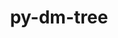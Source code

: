 ---
title: "py-dm-tree"
layout: cache
categories: [package, develop]
meta: {"compilers": ["gcc@11.4.0", "gcc@13.2.0"], "num_specs": 36, "num_specs_by_stack": {"e4s": 12, "hep": 2, "ml-linux-aarch64-cpu": 11, "ml-linux-aarch64-cuda": 11, "ml-linux-x86_64-cpu": 11, "ml-linux-x86_64-cuda": 11, "ml-linux-x86_64-rocm": 11, "root": 36}, "oss": ["ubuntu22.04", "ubuntu24.04"], "platforms": ["linux"], "stacks": ["e4s", "hep", "ml-linux-aarch64-cpu", "ml-linux-aarch64-cuda", "ml-linux-x86_64-cpu", "ml-linux-x86_64-cuda", "ml-linux-x86_64-rocm", "root"], "targets": ["aarch64", "x86_64_v3"], "versions": ["0.1.8"]}
spec_details: [{"compiler": "gcc@11.4.0", "hash": "24su6ev2mjk3azt5lemojtx323umdgbq", "os": "ubuntu22.04", "platform": "linux", "size": "-", "stacks": ["hep", "root"], "target": "x86_64_v3", "variants": ["build_system=python_pip", "patches:=77dbd89"], "versions": ["0.1.8"]}, {"compiler": "gcc@13.2.0", "hash": "2onpb6joqr2jcwa74spudrb6wpkmjs7a", "os": "ubuntu24.04", "platform": "linux", "size": "-", "stacks": ["ml-linux-aarch64-cpu", "ml-linux-aarch64-cuda", "root"], "target": "aarch64", "variants": ["build_system=python_pip", "patches:=77dbd89"], "versions": ["0.1.8"]}, {"compiler": "gcc@13.2.0", "hash": "3ytwx22hoxeevtw57crlvncudvtwbndi", "os": "ubuntu24.04", "platform": "linux", "size": "-", "stacks": ["ml-linux-aarch64-cpu", "ml-linux-aarch64-cuda", "root"], "target": "aarch64", "variants": ["build_system=python_pip", "patches:=77dbd89"], "versions": ["0.1.8"]}, {"compiler": "gcc@13.2.0", "hash": "46a7mykjjl2xdcfbao2ncmd3lxo5qgcp", "os": "ubuntu24.04", "platform": "linux", "size": "-", "stacks": ["ml-linux-x86_64-cpu", "ml-linux-x86_64-cuda", "ml-linux-x86_64-rocm", "root"], "target": "x86_64_v3", "variants": ["build_system=python_pip", "patches:=77dbd89"], "versions": ["0.1.8"]}, {"compiler": "gcc@11.4.0", "hash": "4xx4hqxezs5fsncdsdgqrzalfo24x52p", "os": "ubuntu22.04", "platform": "linux", "size": "-", "stacks": ["e4s", "root"], "target": "x86_64_v3", "variants": ["build_system=python_pip", "patches:=77dbd89"], "versions": ["0.1.8"]}, {"compiler": "gcc@13.2.0", "hash": "4ymnljcaklshw7gybhrajgvqe7vlb7bn", "os": "ubuntu24.04", "platform": "linux", "size": "-", "stacks": ["ml-linux-aarch64-cpu", "ml-linux-aarch64-cuda", "root"], "target": "aarch64", "variants": ["build_system=python_pip", "patches:=77dbd89"], "versions": ["0.1.8"]}, {"compiler": "gcc@13.2.0", "hash": "5mmgt7u5jx66u6iav23wsnpy2sxf56l2", "os": "ubuntu24.04", "platform": "linux", "size": "-", "stacks": ["ml-linux-aarch64-cpu", "ml-linux-aarch64-cuda", "root"], "target": "aarch64", "variants": ["build_system=python_pip", "patches:=77dbd89"], "versions": ["0.1.8"]}, {"compiler": "gcc@13.2.0", "hash": "732wdsav6mftbssmxjl324wffh4oirto", "os": "ubuntu24.04", "platform": "linux", "size": "-", "stacks": ["ml-linux-x86_64-cpu", "ml-linux-x86_64-cuda", "ml-linux-x86_64-rocm", "root"], "target": "x86_64_v3", "variants": ["build_system=python_pip", "patches:=77dbd89"], "versions": ["0.1.8"]}, {"compiler": "gcc@13.2.0", "hash": "77yrjkub2syfzz62gq6cmtbwq7pbalbc", "os": "ubuntu24.04", "platform": "linux", "size": "-", "stacks": ["ml-linux-x86_64-cpu", "ml-linux-x86_64-cuda", "ml-linux-x86_64-rocm", "root"], "target": "x86_64_v3", "variants": ["build_system=python_pip", "patches:=77dbd89"], "versions": ["0.1.8"]}, {"compiler": "gcc@13.2.0", "hash": "ajxjkafzjw557o4jdpch6svrugpikrgq", "os": "ubuntu24.04", "platform": "linux", "size": "-", "stacks": ["ml-linux-x86_64-cpu", "ml-linux-x86_64-cuda", "ml-linux-x86_64-rocm", "root"], "target": "x86_64_v3", "variants": ["build_system=python_pip", "patches:=77dbd89"], "versions": ["0.1.8"]}, {"compiler": "gcc@11.4.0", "hash": "at6hxluyuxvi3jzoobea4obazb3rvbcv", "os": "ubuntu22.04", "platform": "linux", "size": "-", "stacks": ["e4s", "root"], "target": "x86_64_v3", "variants": ["build_system=python_pip", "patches:=77dbd89"], "versions": ["0.1.8"]}, {"compiler": "gcc@11.4.0", "hash": "avcvvcjyzf23b6pkxnxwclck4l6gzreg", "os": "ubuntu22.04", "platform": "linux", "size": "-", "stacks": ["hep", "root"], "target": "x86_64_v3", "variants": ["build_system=python_pip", "patches:=77dbd89"], "versions": ["0.1.8"]}, {"compiler": "gcc@11.4.0", "hash": "cqd6zvafyrok7mojkiuozkwith2z63tx", "os": "ubuntu22.04", "platform": "linux", "size": "-", "stacks": ["e4s", "root"], "target": "x86_64_v3", "variants": ["build_system=python_pip", "patches:=77dbd89"], "versions": ["0.1.8"]}, {"compiler": "gcc@11.4.0", "hash": "f5pmhpbnj36eupgcnfj5ecqmmfco42iu", "os": "ubuntu22.04", "platform": "linux", "size": "-", "stacks": ["e4s", "root"], "target": "x86_64_v3", "variants": ["build_system=python_pip", "patches:=77dbd89"], "versions": ["0.1.8"]}, {"compiler": "gcc@11.4.0", "hash": "fg4ukstxkomhfyzmmp56qjaymodfbh2z", "os": "ubuntu22.04", "platform": "linux", "size": "-", "stacks": ["e4s", "root"], "target": "x86_64_v3", "variants": ["build_system=python_pip", "patches:=77dbd89"], "versions": ["0.1.8"]}, {"compiler": "gcc@11.4.0", "hash": "gaisqv2p6gfk6cuqyu5gpy5ymgwvvien", "os": "ubuntu22.04", "platform": "linux", "size": "-", "stacks": ["e4s", "root"], "target": "x86_64_v3", "variants": ["build_system=python_pip", "patches:=77dbd89"], "versions": ["0.1.8"]}, {"compiler": "gcc@13.2.0", "hash": "hekc6ov5pacdf6yq6smnsprsdafue7uk", "os": "ubuntu24.04", "platform": "linux", "size": "-", "stacks": ["ml-linux-x86_64-cpu", "ml-linux-x86_64-cuda", "ml-linux-x86_64-rocm", "root"], "target": "x86_64_v3", "variants": ["build_system=python_pip", "patches:=77dbd89"], "versions": ["0.1.8"]}, {"compiler": "gcc@13.2.0", "hash": "jmyjuv5fu2evqan5gmamf24yddgiz3nz", "os": "ubuntu24.04", "platform": "linux", "size": "-", "stacks": ["ml-linux-x86_64-cpu", "ml-linux-x86_64-cuda", "ml-linux-x86_64-rocm", "root"], "target": "x86_64_v3", "variants": ["build_system=python_pip", "patches:=77dbd89"], "versions": ["0.1.8"]}, {"compiler": "gcc@13.2.0", "hash": "kdy7acurwgwfg2xn34l4jgxljg5siia2", "os": "ubuntu24.04", "platform": "linux", "size": "-", "stacks": ["ml-linux-aarch64-cpu", "ml-linux-aarch64-cuda", "root"], "target": "aarch64", "variants": ["build_system=python_pip", "patches:=77dbd89"], "versions": ["0.1.8"]}, {"compiler": "gcc@11.4.0", "hash": "klukxmys6smkn565mznipkx75lbo4ck2", "os": "ubuntu22.04", "platform": "linux", "size": "-", "stacks": ["e4s", "root"], "target": "x86_64_v3", "variants": ["build_system=python_pip", "patches:=77dbd89"], "versions": ["0.1.8"]}, {"compiler": "gcc@11.4.0", "hash": "kub2excg4jlpt52u2gskzrubd5ebxbj5", "os": "ubuntu22.04", "platform": "linux", "size": "-", "stacks": ["e4s", "root"], "target": "x86_64_v3", "variants": ["build_system=python_pip", "patches:=77dbd89"], "versions": ["0.1.8"]}, {"compiler": "gcc@13.2.0", "hash": "kzxw6gsocg4qoa375qn6sbqrbn5wjtwt", "os": "ubuntu24.04", "platform": "linux", "size": "-", "stacks": ["ml-linux-aarch64-cpu", "ml-linux-aarch64-cuda", "root"], "target": "aarch64", "variants": ["build_system=python_pip", "patches:=77dbd89"], "versions": ["0.1.8"]}, {"compiler": "gcc@13.2.0", "hash": "let6aex6xletwtp4x3smqkj5lo2kxiwj", "os": "ubuntu24.04", "platform": "linux", "size": "-", "stacks": ["ml-linux-aarch64-cpu", "ml-linux-aarch64-cuda", "root"], "target": "aarch64", "variants": ["build_system=python_pip", "patches:=77dbd89"], "versions": ["0.1.8"]}, {"compiler": "gcc@13.2.0", "hash": "ll3fri4ychs7cgwwwrvpqgmopmixs6gp", "os": "ubuntu24.04", "platform": "linux", "size": "-", "stacks": ["ml-linux-x86_64-cpu", "ml-linux-x86_64-cuda", "ml-linux-x86_64-rocm", "root"], "target": "x86_64_v3", "variants": ["build_system=python_pip", "patches:=77dbd89"], "versions": ["0.1.8"]}, {"compiler": "gcc@13.2.0", "hash": "oosihr53c7orkco6ruqdt2ubrtdvd4rz", "os": "ubuntu24.04", "platform": "linux", "size": "-", "stacks": ["ml-linux-x86_64-cpu", "ml-linux-x86_64-cuda", "ml-linux-x86_64-rocm", "root"], "target": "x86_64_v3", "variants": ["build_system=python_pip", "patches:=77dbd89"], "versions": ["0.1.8"]}, {"compiler": "gcc@13.2.0", "hash": "rbpgdy2iqfqvzcyih474hf5i7r5el7np", "os": "ubuntu24.04", "platform": "linux", "size": "-", "stacks": ["ml-linux-x86_64-cpu", "ml-linux-x86_64-cuda", "ml-linux-x86_64-rocm", "root"], "target": "x86_64_v3", "variants": ["build_system=python_pip", "patches:=77dbd89"], "versions": ["0.1.8"]}, {"compiler": "gcc@13.2.0", "hash": "rl2adlgimjidwdhleiernjat6k6x4as4", "os": "ubuntu24.04", "platform": "linux", "size": "-", "stacks": ["ml-linux-x86_64-cpu", "ml-linux-x86_64-cuda", "ml-linux-x86_64-rocm", "root"], "target": "x86_64_v3", "variants": ["build_system=python_pip", "patches:=77dbd89"], "versions": ["0.1.8"]}, {"compiler": "gcc@11.4.0", "hash": "sla4mzfr7r3jg5r462lellye5y73uvgi", "os": "ubuntu22.04", "platform": "linux", "size": "-", "stacks": ["e4s", "root"], "target": "x86_64_v3", "variants": ["build_system=python_pip", "patches:=77dbd89"], "versions": ["0.1.8"]}, {"compiler": "gcc@13.2.0", "hash": "sww5tyhyt5gj472x5hb7fhkowpr4lptc", "os": "ubuntu24.04", "platform": "linux", "size": "-", "stacks": ["ml-linux-x86_64-cpu", "ml-linux-x86_64-cuda", "ml-linux-x86_64-rocm", "root"], "target": "x86_64_v3", "variants": ["build_system=python_pip", "patches:=77dbd89"], "versions": ["0.1.8"]}, {"compiler": "gcc@13.2.0", "hash": "t4pqmif65yq5a5seuhhr6uqkioi4rnjf", "os": "ubuntu24.04", "platform": "linux", "size": "-", "stacks": ["ml-linux-aarch64-cpu", "ml-linux-aarch64-cuda", "root"], "target": "aarch64", "variants": ["build_system=python_pip", "patches:=77dbd89"], "versions": ["0.1.8"]}, {"compiler": "gcc@11.4.0", "hash": "tkquay2i5mumchgjzj57k2zeom6m72bf", "os": "ubuntu22.04", "platform": "linux", "size": "-", "stacks": ["e4s", "root"], "target": "x86_64_v3", "variants": ["build_system=python_pip", "patches:=77dbd89"], "versions": ["0.1.8"]}, {"compiler": "gcc@13.2.0", "hash": "vswkkyrs3qbwr6v75zlrc7oyljqbfezr", "os": "ubuntu24.04", "platform": "linux", "size": "-", "stacks": ["ml-linux-aarch64-cpu", "ml-linux-aarch64-cuda", "root"], "target": "aarch64", "variants": ["build_system=python_pip", "patches:=77dbd89"], "versions": ["0.1.8"]}, {"compiler": "gcc@11.4.0", "hash": "wbfro42smr35stawlsun3fmkjihc6obf", "os": "ubuntu22.04", "platform": "linux", "size": "-", "stacks": ["e4s", "root"], "target": "x86_64_v3", "variants": ["build_system=python_pip", "patches:=77dbd89"], "versions": ["0.1.8"]}, {"compiler": "gcc@13.2.0", "hash": "weezxmgiewxqiptjdz3kivcypsmxenuf", "os": "ubuntu24.04", "platform": "linux", "size": "-", "stacks": ["ml-linux-aarch64-cpu", "ml-linux-aarch64-cuda", "root"], "target": "aarch64", "variants": ["build_system=python_pip", "patches:=77dbd89"], "versions": ["0.1.8"]}, {"compiler": "gcc@13.2.0", "hash": "xtnpxdgvc2bvtqufukdr6ynjkxipcjto", "os": "ubuntu24.04", "platform": "linux", "size": "-", "stacks": ["ml-linux-aarch64-cpu", "ml-linux-aarch64-cuda", "root"], "target": "aarch64", "variants": ["build_system=python_pip", "patches:=77dbd89"], "versions": ["0.1.8"]}, {"compiler": "gcc@11.4.0", "hash": "zwlhjamwol3j2e4l4e6ghk4mn3hppurb", "os": "ubuntu22.04", "platform": "linux", "size": "-", "stacks": ["e4s", "root"], "target": "x86_64_v3", "variants": ["build_system=python_pip", "patches:=77dbd89"], "versions": ["0.1.8"]}]
---